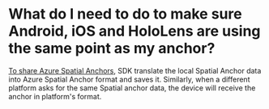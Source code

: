 # What do I need to do to make sure Android, iOS and HoloLens are using the same point as my anchor?

[To share Azure Spatial Anchors](https://docs.microsoft.com/azure/spatial-anchors/tutorials/tutorial-share-anchors-across-devices?tabs=VS%2CAndroid&WT.mc_id=github-mixedrealitycurriculum-ayyonet), SDK translate the local Spatial Anchor data into Azure Spatial Anchor format and saves it. Similarly, when a different platform asks for the same Spatial anchor data, the device will receive the anchor in platform's format. 

